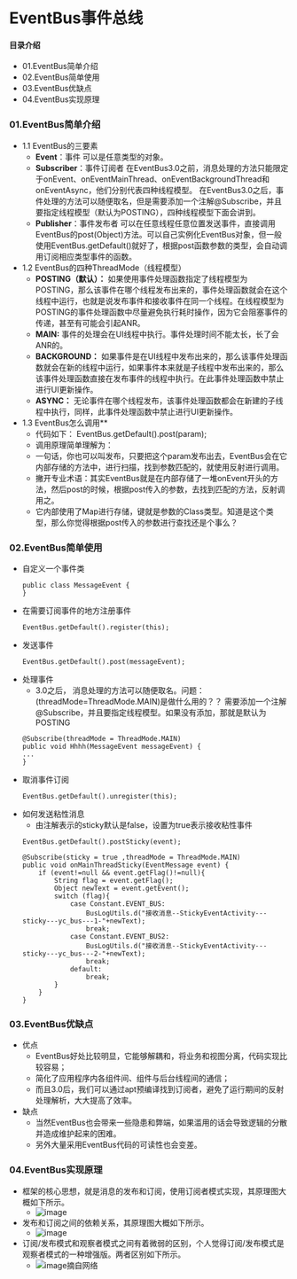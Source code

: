 # EventBus事件总线
#### 目录介绍
- 01.EventBus简单介绍
- 02.EventBus简单使用
- 03.EventBus优缺点
- 04.EventBus实现原理




### 01.EventBus简单介绍
- 1.1 EventBus的三要素
   - **Event**：事件
   可以是任意类型的对象。
   - **Subscriber**：事件订阅者
   在EventBus3.0之前，消息处理的方法只能限定于onEvent、onEventMainThread、onEventBackgroundThread和onEventAsync，他们分别代表四种线程模型。
   在EventBus3.0之后，事件处理的方法可以随便取名，但是需要添加一个注解@Subscribe，并且要指定线程模型（默认为POSTING），四种线程模型下面会讲到。
   - **Publisher**：事件发布者
   可以在任意线程任意位置发送事件，直接调用EventBus的post(Object)方法。可以自己实例化EventBus对象，但一般使用EventBus.getDefault()就好了，根据post函数参数的类型，会自动调用订阅相应类型事件的函数。
- 1.2 EventBus的四种ThreadMode（线程模型）
   - **POSTING（默认）：**
   如果使用事件处理函数指定了线程模型为POSTING，那么该事件在哪个线程发布出来的，事件处理函数就会在这个线程中运行，也就是说发布事件和接收事件在同一个线程。在线程模型为POSTING的事件处理函数中尽量避免执行耗时操作，因为它会阻塞事件的传递，甚至有可能会引起ANR。
   - **MAIN:**
   事件的处理会在UI线程中执行。事件处理时间不能太长，长了会ANR的。
   - **BACKGROUND：**
   如果事件是在UI线程中发布出来的，那么该事件处理函数就会在新的线程中运行，如果事件本来就是子线程中发布出来的，那么该事件处理函数直接在发布事件的线程中执行。在此事件处理函数中禁止进行UI更新操作。
   - **ASYNC：**
   无论事件在哪个线程发布，该事件处理函数都会在新建的子线程中执行，同样，此事件处理函数中禁止进行UI更新操作。
- 1.3 EventBus怎么调用**
    - 代码如下： EventBus.getDefault().post(param);  
    - 调用原理简单理解为：
    - 一句话，你也可以叫发布，只要把这个param发布出去，EventBus会在它内部存储的方法中，进行扫描，找到参数匹配的，就使用反射进行调用。
    - 撇开专业术语：其实EventBus就是在内部存储了一堆onEvent开头的方法，然后post的时候，根据post传入的参数，去找到匹配的方法，反射调用之。
    - 它内部使用了Map进行存储，键就是参数的Class类型。知道是这个类型，那么你觉得根据post传入的参数进行查找还是个事么？



### 02.EventBus简单使用
- 自定义一个事件类
    ```
    public class MessageEvent {
    }
    ```
- 在需要订阅事件的地方注册事件
    ```
    EventBus.getDefault().register(this);
    ```
- 发送事件
    ```
    EventBus.getDefault().post(messageEvent);
    ```
- 处理事件
   - 3.0之后， 消息处理的方法可以随便取名。问题：(threadMode=ThreadMode.MAIN)是做什么用的？？
   需要添加一个注解@Subscribe，并且要指定线程模型。如果没有添加，那就是默认为POSTING
    ```
    @Subscribe(threadMode = ThreadMode.MAIN)
    public void Hhhh(MessageEvent messageEvent) {
    ...
    }
    ```
- 取消事件订阅
    ```
    EventBus.getDefault().unregister(this);
    ```
- 如何发送粘性消息
    - 由注解表示的sticky默认是false，设置为true表示接收粘性事件
    ```
    EventBus.getDefault().postSticky(event);
    
    @Subscribe(sticky = true ,threadMode = ThreadMode.MAIN)
    public void onMainThreadSticky(EventMessage event) {
        if (event!=null && event.getFlag()!=null){
            String flag = event.getFlag();
            Object newText = event.getEvent();
            switch (flag){
                case Constant.EVENT_BUS:
                    BusLogUtils.d("接收消息--StickyEventActivity---sticky---yc_bus---1-"+newText);
                    break;
                case Constant.EVENT_BUS2:
                    BusLogUtils.d("接收消息--StickyEventActivity---sticky---yc_bus---2-"+newText);
                    break;
                default:
                    break;
            }
        }
    }
    ```




### 03.EventBus优缺点
- 优点
    - EventBus好处比较明显，它能够解耦和，将业务和视图分离，代码实现比较容易；
    - 简化了应用程序内各组件间、组件与后台线程间的通信；
    - 而且3.0后，我们可以通过apt预编译找到订阅者，避免了运行期间的反射处理解析，大大提高了效率。
- 缺点
    - 当然EventBus也会带来一些隐患和弊端，如果滥用的话会导致逻辑的分散并造成维护起来的困难。
    - 另外大量采用EventBus代码的可读性也会变差。



### 04.EventBus实现原理
- 框架的核心思想，就是消息的发布和订阅，使用订阅者模式实现，其原理图大概如下所示。
    - ![image](eventbus1)
- 发布和订阅之间的依赖关系，其原理图大概如下所示。
    - ![image](eventbus2)
- 订阅/发布模式和观察者模式之间有着微弱的区别，个人觉得订阅/发布模式是观察者模式的一种增强版。两者区别如下所示。
    - ![image摘自网络](eventbus3)











